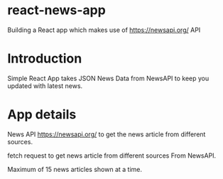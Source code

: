 # react-news-app
Building a React app which makes use of  https://newsapi.org/ API

# Introduction

Simple React App takes JSON News Data from NewsAPI to keep you updated with latest news.

# App details

News API  https://newsapi.org/ to get the news article from different sources.

fetch request to get news article from different sources From NewsAPI.

Maximum of 15 news articles shown at a time.

